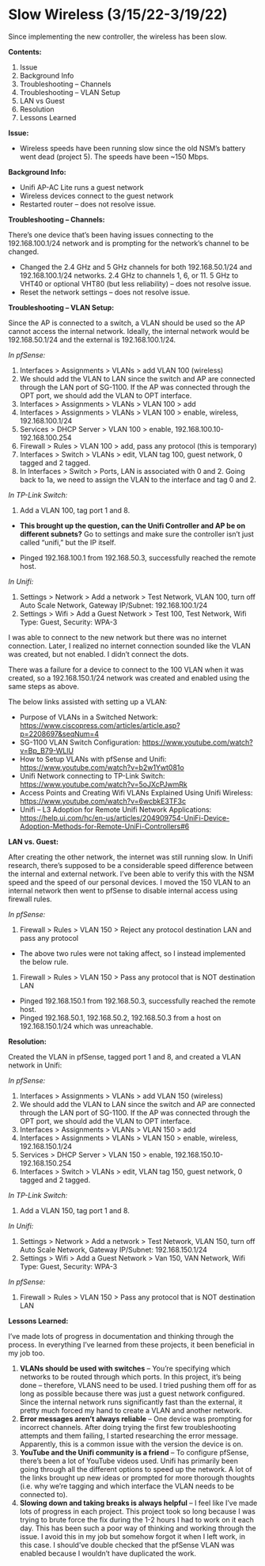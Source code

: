 # Slow Wireless (3/15/22-3/19/22)

Since implementing the new controller, the wireless has been slow. 

**Contents:**
1.	Issue
2.	Background Info
3.	Troubleshooting – Channels
4.	Troubleshooting – VLAN Setup
5.	LAN vs Guest
6.	Resolution
7.	Lessons Learned

**Issue:**
- Wireless speeds have been running slow since the old NSM’s battery went dead (project 5). The speeds have been ~150 Mbps. 


**Background Info:**
-	Unifi AP-AC Lite runs a guest network
-	Wireless devices connect to the guest network
-	Restarted router – does not resolve issue. 


**Troubleshooting – Channels:**

There’s one device that’s been having issues connecting to the 192.168.100.1/24 network and is prompting for the network’s channel to be changed. 

-	Changed the 2.4 GHz and 5 GHz channels for both 192.168.50.1/24 and 192.168.100.1/24 networks. 2.4 GHz to channels 1, 6, or 11. 5 GHz to VHT40 or optional VHT80 (but less reliability) – does not resolve issue. 
-	Reset the network settings – does not resolve issue.


**Troubleshooting – VLAN Setup:**

Since the AP is connected to a switch, a VLAN should be used so the AP cannot access the internal network. Ideally, the internal network would be 192.168.50.1/24 and the external is 192.168.100.1/24. 

_In pfSense:_ 
1. Interfaces > Assignments > VLANs > add VLAN 100 (wireless) 
2. We should add the VLAN to LAN since the switch and AP are connected through the LAN port of SG-1100. If the AP was connected through the OPT port, we should add the VLAN to OPT interface.
3. Interfaces > Assignments > VLANs > VLAN 100 > add
4. Interfaces > Assignments > VLANs > VLAN 100 > enable, wireless, 192.168.100.1/24
5. Services > DHCP Server > VLAN 100 > enable, 192.168.100.10-192.168.100.254
6. Firewall > Rules > VLAN 100 > add, pass any protocol (this is temporary)
7. Interfaces > Switch > VLANs > edit, VLAN tag 100, guest network, 0 tagged and 2 tagged. 
8. In Interfaces > Switch > Ports, LAN is associated with 0 and 2. Going back to 1a, we need to assign the VLAN to the interface and tag 0 and 2. 

_In TP-Link Switch:_
1.	Add a VLAN 100, tag port 1 and 8. 

- **This brought up the question, can the Unifi Controller and AP be on different subnets?** Go to settings and make sure the controller isn’t just called “unifi,” but the IP itself.

- Pinged 192.168.100.1 from 192.168.50.3, successfully reached the remote host. 

_In Unifi:_
1.	Settings > Network > Add a network > Test Network, VLAN 100, turn off Auto Scale Network, Gateway IP/Subnet: 192.168.100.1/24
2.	Settings > Wifi > Add a Guest Network > Test 100, Test Network, Wifi Type: Guest, Security: WPA-3

I was able to connect to the new network but there was no internet connection. Later, I realized no internet connection sounded like the VLAN was created, but not enabled. I didn’t connect the dots. 

There was a failure for a device to connect to the 100 VLAN when it was created, so a 192.168.150.1/24 network was created and enabled using the same steps as above. 

The below links assisted with setting up a VLAN:
-	Purpose of VLANs in a Switched Network: https://www.ciscopress.com/articles/article.asp?p=2208697&seqNum=4 
-	SG-1100 VLAN Switch Configuration: https://www.youtube.com/watch?v=Bp_B79-WLlU
-	How to Setup VLANs with pfSense and Unifi: https://www.youtube.com/watch?v=b2w1Ywt081o
-	Unifi Network connecting to TP-Link Switch: https://www.youtube.com/watch?v=5oJXcPJwmRk
-	Access Points and Creating Wifi VLANs Explained Using Unifi Wireless: https://www.youtube.com/watch?v=6wcbkE3TF3c
-	Unifi – L3 Adoption for Remote Unifi Network Applications: https://help.ui.com/hc/en-us/articles/204909754-UniFi-Device-Adoption-Methods-for-Remote-UniFi-Controllers#6


**LAN vs. Guest:**

After creating the other network, the internet was still running slow. In Unifi research, there’s supposed to be a considerable speed difference between the internal and external network. I’ve been able to verify this with the NSM speed and the speed of our personal devices. I moved the 150 VLAN to an internal network then went to pfSense to disable internal access using firewall rules. 

_In pfSense:_
1.	Firewall > Rules > VLAN 150 > Reject any protocol destination LAN and pass any protocol
- The above two rules were not taking affect, so I instead implemented the below rule. 
1.	Firewall > Rules > VLAN 150 > Pass any protocol that is NOT destination LAN
- Pinged 192.168.150.1 from 192.168.50.3, successfully reached the remote host. 
- Pinged 192.168.50.1, 192.168.50.2, 192.168.50.3 from a host on 192.168.150.1/24 which was unreachable. 


**Resolution:**

Created the VLAN in pfSense, tagged port 1 and 8, and created a VLAN network in Unifi:

_In pfSense:_ 
1. Interfaces > Assignments > VLANs > add VLAN 150 (wireless) 
2. We should add the VLAN to LAN since the switch and AP are connected through the LAN port of SG-1100. If the AP was connected through the OPT port, we should add the VLAN to OPT interface.
3. Interfaces > Assignments > VLANs > VLAN 150 > add
4. Interfaces > Assignments > VLANs > VLAN 150 > enable, wireless, 192.168.150.1/24
5. Services > DHCP Server > VLAN 150 > enable, 192.168.150.10-192.168.150.254
6. Interfaces > Switch > VLANs > edit, VLAN tag 150, guest network, 0 tagged and 2 tagged. 

_In TP-Link Switch:_
1. Add a VLAN 150, tag port 1 and 8. 

_In Unifi:_
1. Settings > Network > Add a network > Test Network, VLAN 150, turn off Auto Scale Network, Gateway IP/Subnet: 192.168.150.1/24
2. Settings > Wifi > Add a Guest Network > Van 150, VAN Network, Wifi Type: Guest, Security: WPA-3

_In pfSense:_
1.	Firewall > Rules > VLAN 150 > Pass any protocol that is NOT destination LAN

**Lessons Learned:**

I’ve made lots of progress in documentation and thinking through the process. In everything I’ve learned from these projects, it been beneficial in my job too. 
1.	**VLANs should be used with switches** – You’re specifying which networks to be routed through which ports. In this project, it’s being done – therefore, VLANS need to be used. I tried pushing them off for as long as possible because there was just a guest network configured. Since the internal network runs significantly fast than the external, it pretty much forced my hand to create a VLAN and another network. 
2.	**Error messages aren’t always reliable** – One device was prompting for incorrect channels. After doing trying the first few troubleshooting attempts and them failing, I started researching the error message. Apparently, this is a common issue with the version the device is on. 
3.	**YouTube and the Unifi community is a friend** – To configure pfSense, there’s been a lot of YouTube videos used. Unifi has primarily been going through all the different options to speed up the network. A lot of the links brought up new ideas or prompted for more thorough thoughts (i.e. why we’re tagging and which interface the VLAN needs to be connected to). 
4.	**Slowing down and taking breaks is always helpful** – I feel like I’ve made lots of progress in each project. This project took so long because I was trying to brute force the fix during the 1-2 hours I had to work on it each day. This has been such a poor way of thinking and working through the issue. I avoid this in my job but somehow forgot it when I left work, in this case. I should’ve double checked that the pfSense VLAN was enabled because I wouldn’t have duplicated the work. 
